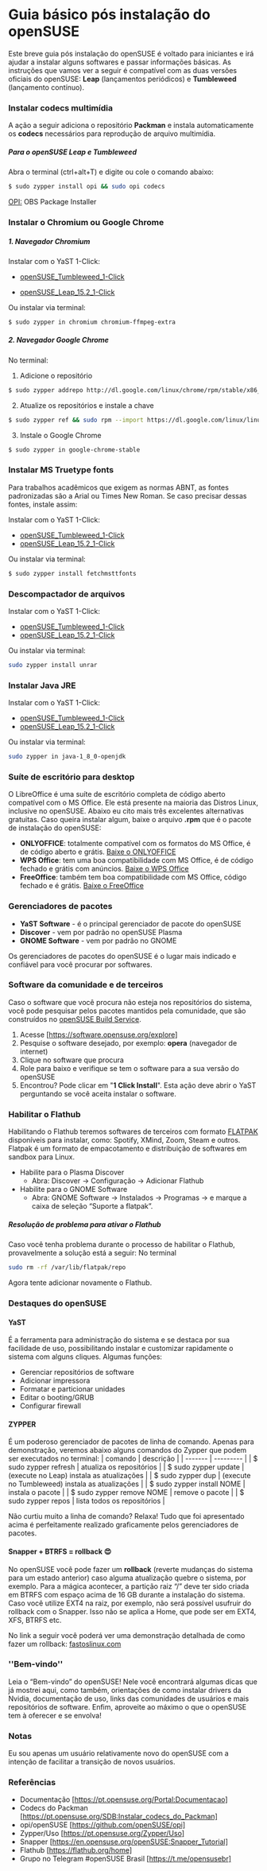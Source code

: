 # Guia básico pós instalação do openSUSE 

Este breve guia pós instalação do openSUSE é voltado para iniciantes e irá ajudar a instalar alguns softwares e passar informações básicas. 
As instruções que vamos ver a seguir é compatível com as duas versões oficiais do openSUSE: **Leap** (lançamentos periódicos) e **Tumbleweed** (lançamento contínuo).

### Instalar codecs multimídia
A ação a seguir adiciona o repositório **Packman** e instala automaticamente os **codecs** necessários para reprodução de arquivo multimídia.
##### Para o openSUSE Leap e Tumbleweed 
Abra o terminal (ctrl+alt+T) e digite ou cole o comando abaixo:
```sh
$ sudo zypper install opi && sudo opi codecs
```
[OPI:](https://github.com/openSUSE/opi) OBS Package Installer

### Instalar o Chromium ou Google Chrome
##### 1. Navegador Chromium
Instalar com o YaST 1-Click:

* [openSUSE_Tumbleweed_1-Click](https://software.opensuse.org/ymp/openSUSE:Factory/standard/chromium.ymp?base=openSUSE%3AFactory&query=chromium)

* [openSUSE_Leap_15.2_1-Click](https://software.opensuse.org/ymp/openSUSE:Leap:15.2:Update/ports/chromium.ymp?base=openSUSE%3ALeap%3A15.2&query=chromium)

Ou instalar via terminal:
```sh
$ sudo zypper in chromium chromium-ffmpeg-extra
```
##### 2. Navegador Google Chrome
No terminal:
1. Adicione o repositório
```sh
$ sudo zypper addrepo http://dl.google.com/linux/chrome/rpm/stable/x86_64 Google-Chrome
```
2. Atualize os repositórios e instale a chave
```sh
$ sudo zypper ref && sudo rpm --import https://dl.google.com/linux/linux_signing_key.pub
```
3. Instale o Google Chrome
```sh
$ sudo zypper in google-chrome-stable
```

### Instalar MS Truetype fonts
Para trabalhos acadêmicos que exigem as normas ABNT, as fontes padronizadas são a Arial ou Times New Roman. Se caso precisar dessas fontes, instale assim:

Instalar com o YaST 1-Click:
* [openSUSE_Tumbleweed_1-Click](https://software.opensuse.org/ymp/openSUSE:Factory/standard/fetchmsttfonts.ymp?base=openSUSE%3AFactory&query=fetchmsttfonts)
* [openSUSE_Leap_15.2_1-Click](https://software.opensuse.org/ymp/openSUSE:Leap:15.2/standard/fetchmsttfonts.ymp?base=openSUSE%3ALeap%3A15.2&query=fetchmsttfonts)

Ou instalar via terminal:
```sh
$ sudo zypper install fetchmsttfonts
```

### Descompactador de arquivos 
Instalar com o YaST 1-Click:
* [openSUSE_Tumbleweed_1-Click](https://software.opensuse.org/ymp/openSUSE:Factory/standard/unrar_wrapper.ymp?base=openSUSE%3AFactory&query=unrar_wrapper)
* [openSUSE_Leap_15.2_1-Click](https://software.opensuse.org/ymp/openSUSE:Leap:15.2/standard/unrar_wrapper.ymp?base=openSUSE%3ALeap%3A15.2&query=unrar_wrapper)

Ou instalar via terminal:
```sh
sudo zypper install unrar
```

### Instalar Java JRE
Instalar com o YaST 1-Click:
* [openSUSE_Tumbleweed_1-Click](https://software.opensuse.org/ymp/openSUSE:Factory/standard/java-1_8_0-openjdk.ymp?base=openSUSE%3AFactory&query=java-1_8_0-openjdk)
* [openSUSE_Leap_15.2_1-Click](https://software.opensuse.org/ymp/openSUSE:Leap:15.2/standard/java-1_8_0-openjdk.ymp?base=openSUSE%3ALeap%3A15.2&query=java-1_8_0-openjdk)

Ou instalar via terminal:
```sh
sudo zypper in java-1_8_0-openjdk
```

### Suíte de escritório para desktop
O LibreOffice é uma suíte de escritório completa de código aberto compatível com o MS Office. Ele está presente na maioria das Distros Linux, inclusive no openSUSE. 
Abaixo eu cito mais três excelentes alternativas gratuitas. Caso queira instalar algum,  baixe o arquivo **.rpm** que é o pacote de instalação do openSUSE:
* **ONLYOFFICE**: totalmente compatível com os formatos do MS Office, é de código aberto e grátis.
[Baixe o ONLYOFFICE](https://www.onlyoffice.com/pt/download-desktop.aspx)
* **WPS Office**: tem uma boa compatibilidade com MS Office, é de código fechado e grátis com anúncios.
[Baixe o WPS Office](https://www.wps.com/pt-BR/office/linux)
* **FreeOffice**: também tem boa compatibilidade com MS Office, código fechado e é grátis.
[Baixe o FreeOffice](https://www.freeoffice.com/pt/baixar/aplicativos)

### Gerenciadores de pacotes
* **YaST Software** -  é o principal 	gerenciador de pacote do openSUSE
* **Discover** - vem por padrão no openSUSE Plasma
* **GNOME Software** - vem por padrão no GNOME

Os gerenciadores de pacotes do openSUSE é o lugar mais indicado e confiável para você procurar por softwares.

### Software da comunidade e de terceiros 
Caso o software que você procura não esteja nos repositórios do sistema, você pode pesquisar pelos pacotes mantidos pela comunidade, que são construídos no [openSUSE Build Service](https://en.opensuse.org/Portal:Build_Service).
1. Acesse [https://software.opensuse.org/explore]
2. Pesquise o software desejado, por exemplo: **opera** (navegador de internet)
3. Clique no software que procura
4. Role para baixo e verifique se tem o software para a sua versão do openSUSE
5. Encontrou? Pode clicar em "**1 Click Install**". Esta ação deve abrir o YaST perguntando se você aceita instalar o software.

### Habilitar o Flathub
Habilitando o Flathub teremos softwares de terceiros com formato [FLATPAK](https://www.flatpak.org/) disponíveis para instalar, como: Spotify, XMind, Zoom, Steam e outros. 
Flatpak é um formato de empacotamento e distribuição de softwares em sandbox para Linux.
* Habilite para o Plasma Discover
    * Abra: Discover → Configuração → Adicionar Flathub
* Habilite para o GNOME Software
    * Abra: GNOME Software → Instalados → Programas → e marque a caixa de seleção “Suporte a flatpak”.
##### Resolução de problema para ativar o Flathub
Caso você tenha problema durante o processo de habilitar o Flathub, provavelmente a solução está a seguir:
No terminal
```sh
sudo rm -rf /var/lib/flatpak/repo
```
Agora tente adicionar novamente o Flathub.

### Destaques do openSUSE
#### YaST 
É a ferramenta para administração do sistema e se destaca por sua facilidade de uso, possibilitando instalar e customizar rapidamente o sistema com alguns cliques.
Algumas funções:
* Gerenciar repositórios de software
* Adicionar impressora
* Formatar e particionar unidades
* Editar o booting/GRUB
* Configurar firewall

#### ZYPPER
É um poderoso gerenciador de pacotes de linha de comando. 
Apenas para demonstração, veremos abaixo alguns comandos do Zypper que podem ser executados no terminal:
| comando | descrição |
| ------- | --------- |
| $ sudo zypper refresh | atualiza os repositórios |
| $ sudo zypper update | (execute no Leap) instala as atualizações |
| $ sudo zypper dup | (execute no Tumbleweed) instala as atualizações |
| $ sudo zypper install NOME | instala o pacote |
| $ sudo zypper remove NOME | remove o pacote |
| $ sudo zypper repos | lista todos os repositórios |

Não curtiu muito a linha de comando? Relaxa! Tudo que foi apresentado acima é perfeitamente realizado graficamente pelos gerenciadores de pacotes.

#### Snapper + BTRFS = rollback 😍
No openSUSE você pode fazer um **rollback** (reverte mudanças do sistema para um estado anterior) caso alguma atualização quebre o sistema, por exemplo. Para a mágica acontecer, a partição raiz “/” deve ter sido criada em BTRFS com espaço acima de 16 GB durante a instalação do sistema. 
Caso você utilize EXT4 na raiz, por exemplo, não será possível usufruir do rollback com o Snapper. Isso não se aplica a Home, que pode ser em EXT4, XFS, BTRFS etc.  

No link a seguir você poderá ver uma demonstração detalhada de como fazer um rollback: [fastoslinux.com](https://fastoslinux.com/2019/11/26/rollback-btrfs-no-opensuse/)

### ''Bem-vindo''
Leia o “Bem-vindo” do openSUSE!
Nele você encontrará algumas dicas que já mostrei aqui, como também, orientações de como instalar drivers da Nvidia, documentação de uso, links das comunidades de usuários e mais repositórios de software. Enfim, aproveite ao máximo o que o openSUSE tem à oferecer e se envolva!

### Notas
Eu sou apenas um usuário relativamente novo do openSUSE com a intenção de facilitar a transição de novos usuários. 

### Referências
* Documentação
[https://pt.opensuse.org/Portal:Documentacao]
* Codecs do Packman
[https://pt.opensuse.org/SDB:Instalar_codecs_do_Packman]
* opi/openSUSE
[https://github.com/openSUSE/opi]
* Zypper/Uso
[https://pt.opensuse.org/Zypper/Uso] 
* Snapper
[https://en.opensuse.org/openSUSE:Snapper_Tutorial]
* Flathub
[https://flathub.org/home]
* Grupo no Telegram #openSUSE Brasil
[https://t.me/opensusebr]


